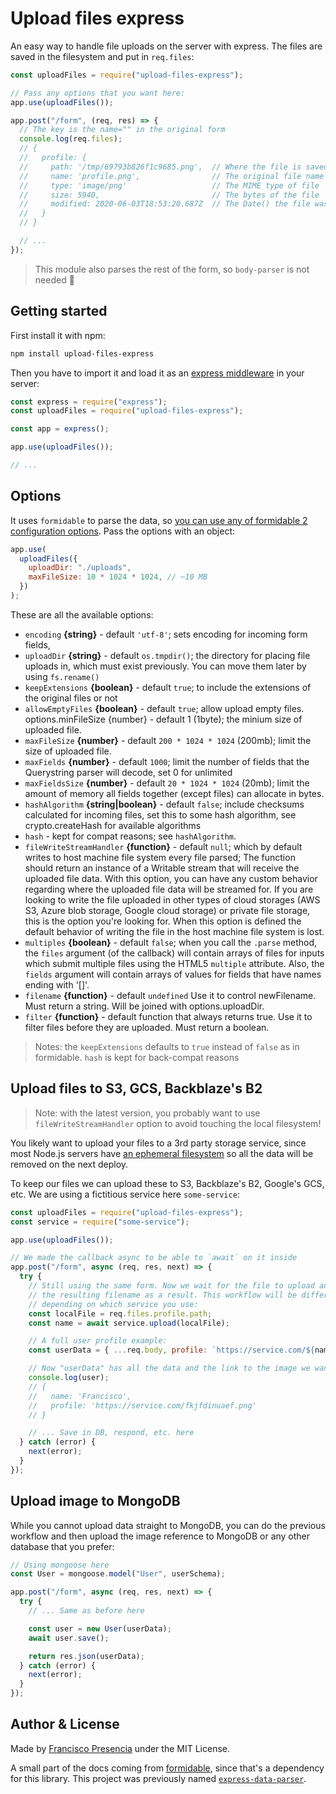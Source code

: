 # Upload files express

An easy way to handle file uploads on the server with express. The files are saved in the filesystem and put in `req.files`:

```js
const uploadFiles = require("upload-files-express");

// Pass any options that you want here:
app.use(uploadFiles());

app.post("/form", (req, res) => {
  // The key is the name="" in the original form
  console.log(req.files);
  // {
  //   profile: {
  //     path: '/tmp/69793b826f1c9685.png',  // Where the file is saved
  //     name: 'profile.png',                // The original file name
  //     type: 'image/png'                   // The MIME type of file
  //     size: 5940,                         // The bytes of the file
  //     modified: 2020-06-03T18:53:20.687Z  // The Date() the file was uploaded
  //   }
  // }

  // ...
});
```

> This module also parses the rest of the form, so `body-parser` is not needed 🎉

## Getting started

First install it with npm:

```bash
npm install upload-files-express
```

Then you have to import it and load it as an [express middleware](https://expressjs.com/en/guide/using-middleware.html) in your server:

```js
const express = require("express");
const uploadFiles = require("upload-files-express");

const app = express();

app.use(uploadFiles());

// ...
```

## Options

It uses `formidable` to parse the data, so [you can use any of formidable 2 configuration options](https://github.com/node-formidable/formidable/tree/v2-latest#options). Pass the options with an object:

```js
app.use(
  uploadFiles({
    uploadDir: "./uploads",
    maxFileSize: 10 * 1024 * 1024, // ~10 MB
  })
);
```

These are all the available options:

- `encoding` **{string}** - default `'utf-8'`; sets encoding for
  incoming form fields,
- `uploadDir` **{string}** - default `os.tmpdir()`; the directory for
  placing file uploads in, which must exist previously. You can move them later by using `fs.rename()`
- `keepExtensions` **{boolean}** - default `true`; to include the
  extensions of the original files or not
- `allowEmptyFiles` **{boolean}** - default `true`; allow upload empty files.
  options.minFileSize {number} - default 1 (1byte); the minium size of uploaded file.
- `maxFileSize` **{number}** - default `200 * 1024 * 1024` (200mb);
  limit the size of uploaded file.
- `maxFields` **{number}** - default `1000`; limit the number of fields
  that the Querystring parser will decode, set 0 for unlimited
- `maxFieldsSize` **{number}** - default `20 * 1024 * 1024` (20mb);
  limit the amount of memory all fields together (except files) can allocate in
  bytes.
- `hashAlgorithm` **{string|boolean}** - default `false`; include checksums calculated for incoming files, set this to some hash algorithm, see crypto.createHash for available algorithms
- `hash` - kept for compat reasons; see `hashAlgorithm`.
- `fileWriteStreamHandler` **{function}** - default `null`; which by default writes to host machine file system every file parsed; The function should return an instance of a Writable stream that will receive the uploaded file data. With this option, you can have any custom behavior regarding where the uploaded file data will be streamed for. If you are looking to write the file uploaded in other types of cloud storages (AWS S3, Azure blob storage, Google cloud storage) or private file storage, this is the option you're looking for. When this option is defined the default behavior of writing the file in the host machine file system is lost.
- `multiples` **{boolean}** - default `false`; when you call the
  `.parse` method, the `files` argument (of the callback) will contain arrays of
  files for inputs which submit multiple files using the HTML5 `multiple`
  attribute. Also, the `fields` argument will contain arrays of values for
  fields that have names ending with '[]'.
- `filename` **{function}** - default `undefined` Use it to control newFilename. Must return a string. Will be joined with options.uploadDir.
- `filter` **{function}** - default function that always returns true. Use it to filter files before they are uploaded. Must return a boolean.

> Notes: the `keepExtensions` defaults to `true` instead of `false` as in formidable. `hash` is kept for back-compat reasons

## Upload files to S3, GCS, Backblaze's B2

> Note: with the latest version, you probably want to use `fileWriteStreamHandler` option to avoid touching the local filesystem!

You likely want to upload your files to a 3rd party storage service, since most Node.js servers have [an ephemeral filesystem](https://help.heroku.com/K1PPS2WM/why-are-my-file-uploads-missing-deleted) so all the data will be removed on the next deploy.

To keep our files we can upload these to S3, Backblaze's B2, Google's GCS, etc. We are using a fictitious service here `some-service`:

```js
const uploadFiles = require("upload-files-express");
const service = require("some-service");

app.use(uploadFiles());

// We made the callback async to be able to `await` on it inside
app.post("/form", async (req, res, next) => {
  try {
    // Still using the same form. Now we wait for the file to upload and keep
    // the resulting filename as a result. This workflow will be different
    // depending on which service you use:
    const localFile = req.files.profile.path;
    const name = await service.upload(localFile);

    // A full user profile example:
    const userData = { ...req.body, profile: `https://service.com/${name}` };

    // Now "userData" has all the data and the link to the image we want
    console.log(user);
    // {
    //   name: 'Francisco',
    //   profile: 'https://service.com/fkjfdinuaef.png'
    // }

    // ... Save in DB, respond, etc. here
  } catch (error) {
    next(error);
  }
});
```

## Upload image to MongoDB

While you cannot upload data straight to MongoDB, you can do the previous workflow and then upload the image reference to MongoDB or any other database that you prefer:

```js
// Using mongoose here
const User = mongoose.model("User", userSchema);

app.post("/form", async (req, res, next) => {
  try {
    // ... Same as before here

    const user = new User(userData);
    await user.save();

    return res.json(userData);
  } catch (error) {
    next(error);
  }
});
```

## Author & License

Made by [Francisco Presencia](http://francisco.io/) under the MIT License.

A small part of the docs coming from [formidable](https://github.com/node-formidable/formidable), since that's a dependency for this library. This project was previously named [`express-data-parser`](https://www.npmjs.com/package/express-data-parser).
